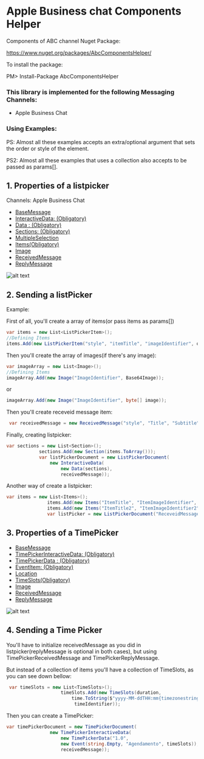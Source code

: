 # Apple Business chat Components Helper
Components of ABC channel
Nuget Package:

https://www.nuget.org/packages/AbcComponentsHelper/

To install the package:

PM> Install-Package AbcComponentsHelper 

### This library is implemented for the following Messaging Channels:

- Apple Business Chat

### Using Examples:

PS: Almost all these examples accepts an extra/optional argument that sets the order or style of the element.

PS2: Almost all these examples that uses a collection also accepts to be passed as params[].

## 1. Properties of a listpicker
Channels:
Apple Business Chat

- [BaseMessage](https://developer.apple.com/documentation/businesschatapi/basemessage)
- [InteractiveData: (Obligatory)](https://developer.apple.com/documentation/businesschatapi/listpickermessage/interactivedata)
- [Data : (Obligatory)](https://developer.apple.com/documentation/businesschatapi/listpickerdata)
- [Sections: (Obligatory)](https://developer.apple.com/documentation/businesschatapi/listpickersection)
- [MultipleSelection](https://developer.apple.com/documentation/businesschatapi/listpickersection)
- [Items(Obligatory)](https://developer.apple.com/documentation/businesschatapi/listpickeritem)
- [Image](https://developer.apple.com/documentation/businesschatapi/imageitem)
- [ReceivedMessage](https://developer.apple.com/documentation/businesschatapi/receivedmessage)
- [ReplyMessage](https://developer.apple.com/documentation/businesschatapi/replymessage)

![alt text](https://s3-sa-east-1.amazonaws.com/i.imgtake.takenet.com.br/i4t1o/i4t1o.png)

## 2. Sending a listPicker

Example:

First of all, you'll create a array of items(or pass items as params[])
 ```csharp
 var items = new List<ListPickerItem>();               
 //Defining Items
 items.Add(new ListPickerItem("style", "itemTitle", "imageIdentifier", order, "itemIdentifier"));
 ``` 
 Then you'll create the array of images(if there's any image):
  ```csharp
 var imageArray = new List<Image>();               
 //Defining Items
 imageArray.Add(new Image("ImageIdentifier", Base64Image));
 ``` 
 or 
 
  ```csharp
 imageArray.Add(new Image("ImageIdentifier", byte[] image));
 ``` 
 Then you'll create receveid message item:
 ```csharp
  var receivedMessage = new ReceivedMessage("style", "Title", "Subtitle", "ImageIdentifier");
 ```

Finally, creating listpicker:
```csharp
var sections = new List<Section>();
            sections.Add(new Section(items.ToArray()));
            var listPickerDocument = new ListPickerDocument(
                new InteractiveData(
                    new Data(sections),
                    receivedMessage));
 ```
 
 
 
 Another way of create a listpicker:
 ```csharp
 var items = new List<Items>();
                items.Add(new Items("ItemTitle", "ItemImageIdentifier", "itemImage", order));
                items.Add(new Items("ItemTitle2", "ItemImageIdentifier2", "itemImage2", order+1));
                var listPicker = new ListPickerDocument("ReceveidMessageTitle", "ReceveidMessageSubTitle", items, multipleSelection));
```


## 3. Properties of a TimePicker

- [BaseMessage](https://developer.apple.com/documentation/businesschatapi/baseinteractivemessage)
- [TimePickerInteractiveData: (Obligatory)](https://developer.apple.com/documentation/businesschatapi/timepickermessage/interactivedata)
- [TimePickerData : (Obligatory)](https://developer.apple.com/documentation/businesschatapi/timepickerdata)
- [EventItem: (Obligatory)](https://developer.apple.com/documentation/businesschatapi/eventitem)
- [Location](https://developer.apple.com/documentation/businesschatapi/locationitem)
- [TimeSlots(Obligatory)](https://developer.apple.com/documentation/businesschatapi/timeitem)
- [Image](https://developer.apple.com/documentation/businesschatapi/imageitem)
- [ReceivedMessage](https://developer.apple.com/documentation/businesschatapi/receivedmessage)
- [ReplyMessage](https://developer.apple.com/documentation/businesschatapi/replymessage)

![alt text](https://s3-sa-east-1.amazonaws.com/i.imgtake.takenet.com.br/iiukr/iiukr.png)

## 4. Sending a Time Picker

You'll have to initialize receivedMessage as you did in listpicker(replyMessage is optional in both cases), but using TimePickerReceivedMessage and TimePickerReplyMessage.

But instead of a collection of items you'll have a collection of TimeSlots, as you can see down bellow:

```csharp
 var timeSlots = new List<TimeSlots>();
                    timeSlots.Add(new TimeSlots(duration,
                        time.ToString($"yyyy-MM-ddTHH:mm{timezonestring}"),
                         timeIdentifier));                
```

Then you can create a TimePicker:

```csharp
var timePickerDocument = new TimePickerDocument(
                new TimePickerInteractiveData(
                    new TimePickerData("1.0",
                    new Event(string.Empty, "Agendamento", timeSlots)),
                    receivedMessage));
```


